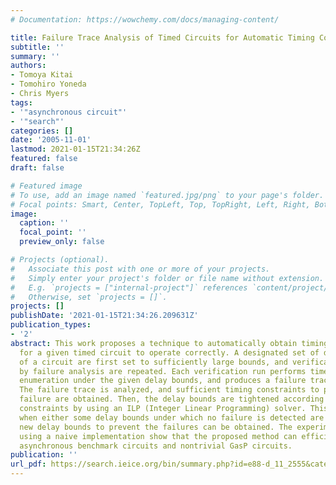 ```yaml
---
# Documentation: https://wowchemy.com/docs/managing-content/

title: Failure Trace Analysis of Timed Circuits for Automatic Timing Constraints Derivation
subtitle: ''
summary: ''
authors:
- Tomoya Kitai
- Tomohiro Yoneda
- Chris Myers
tags:
- '"asynchronous circuit"'
- '"search"'
categories: []
date: '2005-11-01'
lastmod: 2021-01-15T21:34:26Z
featured: false
draft: false

# Featured image
# To use, add an image named `featured.jpg/png` to your page's folder.
# Focal points: Smart, Center, TopLeft, Top, TopRight, Left, Right, BottomLeft, Bottom, BottomRight.
image:
  caption: ''
  focal_point: ''
  preview_only: false

# Projects (optional).
#   Associate this post with one or more of your projects.
#   Simply enter your project's folder or file name without extension.
#   E.g. `projects = ["internal-project"]` references `content/project/deep-learning/index.md`.
#   Otherwise, set `projects = []`.
projects: []
publishDate: '2021-01-15T21:34:26.209631Z'
publication_types:
- '2'
abstract: This work proposes a technique to automatically obtain timing constraints
  for a given timed circuit to operate correctly. A designated set of delay parameters
  of a circuit are first set to sufficiently large bounds, and verification runs followed
  by failure analysis are repeated. Each verification run performs timed state space
  enumeration under the given delay bounds, and produces a failure trace if it exists.
  The failure trace is analyzed, and sufficient timing constraints to prevent the
  failure are obtained. Then, the delay bounds are tightened according to the timing
  constraints by using an ILP (Integer Linear Programming) solver. This process terminates
  when either some delay bounds under which no failure is detected are found or no
  new delay bounds to prevent the failures can be obtained. The experimental results
  using a naive implementation show that the proposed method can efficiently handle
  asynchronous benchmark circuits and nontrivial GasP circuits.
publication: ''
url_pdf: https://search.ieice.org/bin/summary.php?id=e88-d_11_2555&category=D&year=2005&lang=E&abst=
---
```

